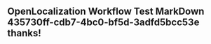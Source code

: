 <properties
ms.topic="hero-topic"
ms.test1="hero-topic"
ms.test2="test"/>

## OpenLocalization Workflow Test MarkDown 435730ff-cdb7-4bc0-bf5d-3adfd5bcc53e thanks!
